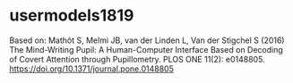 # usermodels1819

Based on: Mathôt S, Melmi JB, van der Linden L, Van der Stigchel S (2016) The Mind-Writing Pupil: A Human-Computer Interface Based on Decoding of Covert Attention through Pupillometry. PLOS ONE 11(2): e0148805. https://doi.org/10.1371/journal.pone.0148805
